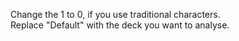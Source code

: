 Change the 1 to 0, if you use traditional characters. <br>
Replace "Default" with the deck you want to analyse.
